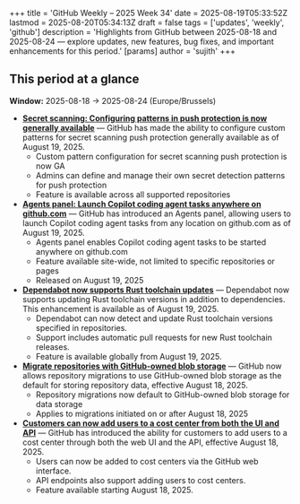 +++
title = 'GitHub Weekly – 2025 Week 34'
date = 2025-08-19T05:33:52Z
lastmod = 2025-08-20T05:34:13Z
draft = false
tags = ['updates', 'weekly', 'github']
description = 'Highlights from GitHub between 2025-08-18 and 2025-08-24 — explore updates, new features, bug fixes, and important enhancements for this period.'
[params]
    author = 'sujith'
+++
## This period at a glance

**Window:** 2025-08-18 → 2025-08-24 (Europe/Brussels)

- **[Secret scanning: Configuring patterns in push protection is now generally available](https://github.blog/changelog/2025-08-19-secret-scanning-configuring-patterns-in-push-protection-is-now-generally-available)** — GitHub has made the ability to configure custom patterns for secret scanning push protection generally available as of August 19, 2025.
  - Custom pattern configuration for secret scanning push protection is now GA
  - Admins can define and manage their own secret detection patterns for push protection
  - Feature is available across all supported repositories
- **[Agents panel: Launch Copilot coding agent tasks anywhere on github.com](https://github.blog/changelog/2025-08-19-agents-panel-launch-copilot-coding-agent-tasks-anywhere-on-github-com)** — GitHub has introduced an Agents panel, allowing users to launch Copilot coding agent tasks from any location on github.com as of August 19, 2025.
  - Agents panel enables Copilot coding agent tasks to be started anywhere on github.com
  - Feature available site-wide, not limited to specific repositories or pages
  - Released on August 19, 2025
- **[Dependabot now supports Rust toolchain updates](https://github.blog/changelog/2025-08-19-dependabot-now-supports-rust-toolchain-updates)** — Dependabot now supports updating Rust toolchain versions in addition to dependencies. This enhancement is available as of August 19, 2025.
  - Dependabot can now detect and update Rust toolchain versions specified in repositories.
  - Support includes automatic pull requests for new Rust toolchain releases.
  - Feature is available globally from August 19, 2025.
- **[Migrate repositories with GitHub-owned blob storage](https://github.blog/changelog/2025-08-18-migrate-repositories-with-github-owned-blob-storage)** — GitHub now allows repository migrations to use GitHub-owned blob storage as the default for storing repository data, effective August 18, 2025.
  - Repository migrations now default to GitHub-owned blob storage for data storage
  - Applies to migrations initiated on or after August 18, 2025
- **[Customers can now add users to a cost center from both the UI and API](https://github.blog/changelog/2025-08-18-customers-can-now-add-users-to-a-cost-center-from-both-the-ui-and-api-2)** — GitHub has introduced the ability for customers to add users to a cost center through both the web UI and the API, effective August 18, 2025.
  - Users can now be added to cost centers via the GitHub web interface.
  - API endpoints also support adding users to cost centers.
  - Feature available starting August 18, 2025.

